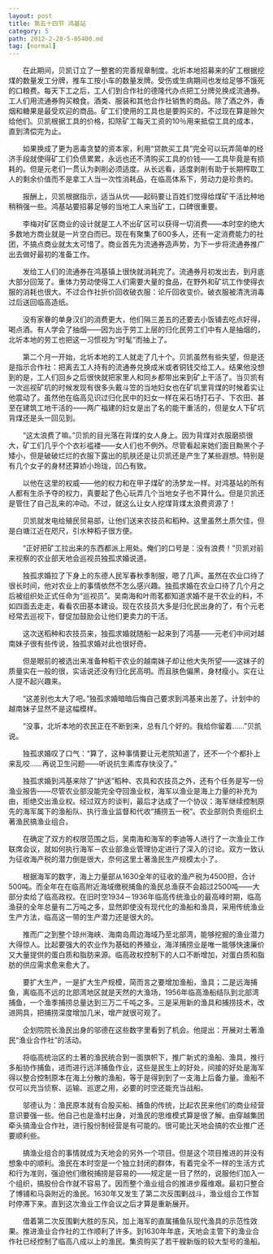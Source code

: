 ```yaml
---
layout: post
title: 第五十四节 鸿基站
category: 5
path: 2012-2-20-5-05400.md
tag: [normal]
---
```


　　在此期间，贝凯订立了一整套的完善规章制度。北圻本地招募来的矿工根据挖煤的数量发工分牌，推车工按小车的数量发牌。受伤或生病期间也发给足够不饿死的口粮费。每天下工之后，工人们到合作社的德隆代办点把工分牌兑换成流通券。工人们用流通券购买粮食。酒类、服装和其他合作社销售的商品。除了酒之外，香烟和糖果是最受欢迎的商品。矿工们使用的工具也是要购买的，不过现在算是赊欠给他们。贝凯根据工具的价格，扣除矿工每天工资的10％用来抵偿工具的成本，直到清偿完为止。

　　如果换成了更为恶毒贪婪的资本家，利用“贷款买工具”完全可以玩弄简单的经济手段就使得矿工们负债累累，永远也还不清购买工具的价钱——工具毕竟是有损耗的。但是元老们一贯认为剥削必须适度。从长远看，适度剥削有助于长期榨取工人的剩余价值而不是拿工人当一次性消耗品，在临高体系下，劳动力是珍贵的。

　　报酬上，贝凯根据指示，适当从优——起码要让百姓们觉得给煤矿干活比种地稍稍强一些。鸿基站要招募足够的当地工人来当矿工，口碑很重要。

　　李梅对矿区商业的设计就是工人不出矿区可以获得一切消费——本时空的绝大多数地方商业就是一片空白而已。现在有聚集了600多人，还有一定消费能力的社团，不搞点商业就太太可惜了。商业首先为流通券造声势，为下一步将流通券推广出去做好最初的准备工作。

　　发给工人们的流通券在鸿基镇上很快就消耗完了。流通券月初发出去，到月底大部分回笼了。重体力劳动使得工人们需要大量的食品，在野外和矿坑工作使得衣服的消耗也很大。不过合作社折价回收破衣服：论斤回收变价。破衣服被清洗消毒过后送回临高造纸。

　　没有家眷的单身汉们的消费更大，他们隔三差五的还要去小饭铺去吃点好得，喝点酒。有人学会了抽烟——因为出于劳工上层的归化民劳工们中有人是抽烟的，北圻本地的劳工也把这一习惯视为“时髦”而抽上了。

　　第二个月一开始，北圻本地的工人就走了几十个。贝凯虽然有些失望，但是还是指示合作社：把离去工人持有的流通券兑换成米或者铜钱交给工人。结果他没想到的是，工人们回乡之后很快就把家里人和同乡都带出来到矿上干活了。当贝凯有一次巡视矿坑的时候发现有很多头戴斗笠的当地妇女也在矿坑里背煤的时候着实让他震动了。虽然他在临高见识过归化民中的妇女一样在采石场打石子、下农田、甚至在建筑工地干活的——两广福建的妇女是出了名的能干重活的，但是女人下矿坑背煤还是头一回见到。

　　“这太浪费了嘛。”贝凯的目光落在背煤的女人身上。因为背煤对衣服磨损很大，矿工们几乎个个衣衫褴褛——女人们也不例外。尽管看起来她们面目黝黑个子矮小，但是破破烂烂的衣服下露出的肌肤还是让贝凯还是产生了某些遐想。特别是有几个女子的身材还算娇小玲珑，凹凸有致。

　　以他在这里的权威——他的权力和在甲子煤矿的汤梦龙一样。对鸿基站的所有人都有生杀予夺的权力，真要起了色心玩弄几个当地女子也不算什么。但是贝凯还是管住了自己乱来的冲动。不过，就这么让女人挖煤背煤太浪费资源了！

　　贝凯就发电给殖民贸易部，让他们送来农技员和稻种。这里虽然土质欠佳，但是白塘江近在咫尺，引水种稻子很方便。

　　“正好把矿工拉出来的东西都派上用处。俺们的口号是：没有浪费！”贝凯对前来视察的农业部天地会巡视员独孤求婚说道。

　　独孤求婚拉了下身上的东德人民军春秋季制服，嗯了几声。虽然在农业口待了很长时间，他对农业上的事情依然不怎么感兴趣。独孤求婚在农业口待了几个月之后被组织处正式任命为“巡视员”。吴南海和叶雨茗都知道求婚不是干农业的料，不如四面去走走，看看农田基本建设。现在农技员大多是归化民出身的了，有个元老经常去巡视下，督促加鼓励会让他们更卖力的干活。

　　这次送稻种和农技员来，独孤求婚就随船一起来到了鸿基——元老们中间对越南妹子很有些传说，独孤求婚对此也很好奇。

　　但是眼前的被选出来准备种稻干农业的越南妹子却让他大失所望——这妹子的质量实在一般的很，实话说还没有归化民高明。而且肤色偏黑，身材瘦小。实在让人提不起兴趣来。

　　“这差别也太大了吧。”独孤求婚暗暗后悔自己要求到鸿基来出差了。计划中的越南妹子显然不是这幅模样。

　　“没事，北圻本地的农民正在不断到来，总有几个好的。我给你留着……”贝凯说。

　　独孤求婚叹了口气：“算了，这种事情要让元老院知道了，还不一个个都扑上来乱咬……再说卫生问题——听说抗生素库存快没了。”

　　独孤求婚到鸿基来除了“护送”稻种、农具和农技员之外，还有个任务是写一份渔业报告——尽管农业部没能完全夺回渔业权，海军以渔业是海上力量的补充为由，拒绝交出渔业权。经过双方的谈判，最后才达成了一个协议：海军继续控制原先的海军属下的渔船队、执行渔业监督和代收“捕捞五一税”。农业部则负责组织土著渔民搞渔业组合。

　　在确定了双方的权限范围之后，吴南海和海军的李迪等人进行了一次渔业工作联席会议，就如何执行海军－农业部渔业管理协定进行了深入的讨论。双方一致认为征收海产税的潜力倒是很大，奈何这里土著渔民生产规模太小了。

　　根据海军的数字，海上力量部从1630全年的征收的渔产税为4500担，合计500吨。而全年在在临高附近海域缴税捕鱼的渔民总渔获不会超过2500吨——大部分卖给了临高政权。在旧时空1934－1936年临高传统渔业的最高峰时期，临高渔获的全年总量有二万吨之多，显然即使没有现代化的渔船和渔具，采用传统渔业生产方法，临高这一带的生产潜力还是很大的。

　　推而广之到整个琼州海峡、海南岛周边海域乃至北部湾，能够挖掘的渔业潜力大得惊人。比起要强大的农业作为基础的养殖业，海洋捕捞业是唯一能够快速廉价又大量提供的蛋白质和脂肪来源。临高政权控制下的人口不断增加，对蛋白质和脂肪的供应需求愈来愈大了。

　　要扩大生产，一是扩大生产规模，简而言之要增加渔船，渔具；二是远海捕鱼，离临高不远的北部湾地区就是天然的大渔场，1956年临高渔船结队到北部湾捕鱼，一个渔季捕捞总量达到三万二千吨之多。三是采用新的渔具和捕捞技术，改进网具，把捕捞深度增加几米，增产就很可观了。

　　企划院院长渔民出身的邬德在这些数字里看到了机会。他提出：开展对土著渔民“渔业合作社”的活动。

　　将临高统治区的土著的渔民统合到一面旗帜下，推广新式的渔船、渔具，推行多船协作捕鱼，进而进行远洋捕鱼作业，这些是民生上的好处，间接的好处是海军得以整合控制原本在海上分散的渔船，等于是得到到了一支海上后备力量。渔船不仅可以充当侦察、运输、巡逻之用，必要的时空还能充当战船。

　　邬德认为：渔民原本就有合股买船、捕鱼的传统，比起农民来他们的商业经营意识要强一些。他自己也是渔村出身，对渔民的思维模式算是很了解。由穿越集团牵头搞渔业合作社，进行股份制经营是有可能的。很可能比天地会搞的农业推广还要顺利些。

　　搞渔业组合的事情就成为天地会的另外一个项目。但是这个项目推进的并没有想象中的顺利。渔民在本时空是一个独立封闭的群体，有着完全不一样的生活方式和行为准则，强迫他们缴税捕捞是容易的——规定是一目了然的，说服他们加入一个组织，搞股份合作就不容易了。因而整个渔业组合的推进步履维艰。最初只整合了博铺和马袅附近的渔民。1630年又发生了第二次反围剿战斗，渔业组合工作暂时停滞下来。直到这次渔业工作会议之后才算是重新展开。

　　借着第二次反围剿大胜的东风，加上海军的直属捕鱼队现代渔具的示范性效果。推进渔业合作社的工作顺利了许多。到1630年年底，天地会主管下的渔业合作社已经控制了临高八成以上的渔民。集资购买了若干艘新版的较大型号的渔船。
